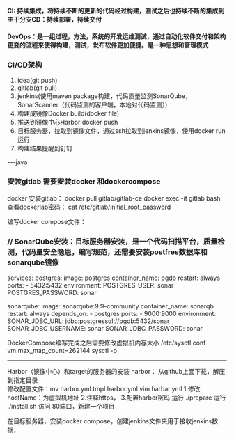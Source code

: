 #### CI: 持续集成，将持续不断的更新的代码经过构建，测试之后也持续不断的集成到主干分支CD：持续部署，持续交付
#### DevOps：是一组过程，方法，系统的开发运维测试，通过自动化软件交付和架构更变的流程来使得构建，测试，发布软件更加便捷。是一种思想和管理模式

### CI/CD架构
1. idea(git push)
2. gitlab(git pull)
3. jenkins(使用maven package构建，代码质量监测SonarQube，SonarScanner（代码监测的客户端，本地对代码监测）)
4. 构建成镜像Docker build(docker file)
5. 推送到镜像中心Harbor  docker push
6. 目标服务器，拉取到镜像文件，通过ssh拉取到jenkins镜像，使用docker run运行
7. 构建结果提醒到钉钉

---java
### 安装gitlab 需要安装docker 和dockercompose
docker 安装gitlab： docker pull gitlab/gitlab-ce
docker exec -it gitlab bash
查看dockerlab密码： cat /etc/gitlab/initial_root_password

编写docker compose文件：
 ### // SonarQube安装：目标服务器安装，是一个代码扫描平台，质量检测，代码量安全隐患，编写规范，还需要安装postfres数据库和sonarqube镜像
services:
  postgres:
    image: postgres
    container_name: pgdb
    restart: always
    ports:
      - 5432:5432
    environment:
      POSTGRES_USER: sonar
      POSTGRES_PASSWORD: sonar

  sonarqube:
    image: sonarqube:9.9-community
    container_name: sonarqb
    restart: always
    depends_on:
      - postgres
    ports:
      - 9000:9000
    environment:
      SONAR_JDBC_URL: jdbc:postgressql://pgdb:5432/sonar
      SONAR_JDBC_USERNAME: sonar
      SONAR_JDBC_PASSWORD: sonar
      
 DockerCompose编写完成之后需要修改虚拟机内存大小  /etc/sysctl.conf    vm.max_map_count=262144  sysctl -p
 
 ---
 Harbor（镜像中心）和target的服务器的安装
 harbor： 从github上面下载，解压到指定目录      
 修改配置文件：mv harbor.yml.tmpl harbor.yml       vim harbar.yml         1.修改hostName：为虚拟机地址   2.注释https，    3.配置harbor密码
 运行 ./prepare   运行 ./install.sh
 访问 80端口，新建一个项目
 
 在目标服务器，安装docker compose，创建jenkins文件夹用于接收jenkins数据，
 
 
 
 
 




